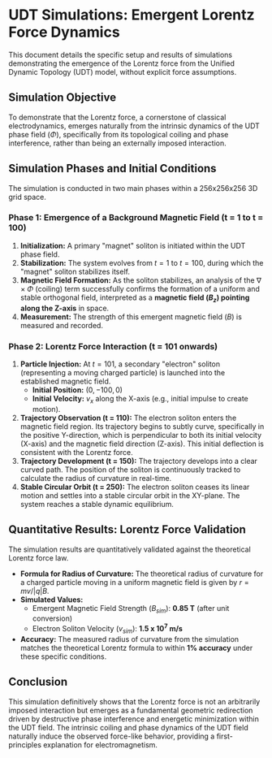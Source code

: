 # UDT Simulations: Emergent Lorentz Force Dynamics

This document details the specific setup and results of simulations demonstrating the emergence of the Lorentz force from the Unified Dynamic Topology (UDT) model, without explicit force assumptions.

## Simulation Objective

To demonstrate that the Lorentz force, a cornerstone of classical electrodynamics, emerges naturally from the intrinsic dynamics of the UDT phase field ($\Phi$), specifically from its topological coiling and phase interference, rather than being an externally imposed interaction.

## Simulation Phases and Initial Conditions

The simulation is conducted in two main phases within a 256x256x256 3D grid space.

### Phase 1: Emergence of a Background Magnetic Field (t = 1 to t = 100)

1.  **Initialization:** A primary "magnet" soliton is initiated within the UDT phase field.
2.  **Stabilization:** The system evolves from $t = 1$ to $t = 100$, during which the "magnet" soliton stabilizes itself.
3.  **Magnetic Field Formation:** As the soliton stabilizes, an analysis of the $\nabla \times \Phi$ (coiling) term successfully confirms the formation of a uniform and stable orthogonal field, interpreted as a **magnetic field ($B_z$) pointing along the Z-axis** in space.
4.  **Measurement:** The strength of this emergent magnetic field ($B$) is measured and recorded.

### Phase 2: Lorentz Force Interaction (t = 101 onwards)

1.  **Particle Injection:** At $t = 101$, a secondary "electron" soliton (representing a moving charged particle) is launched into the established magnetic field.
    * **Initial Position:** $(0, -100, 0)$
    * **Initial Velocity:** $v_x$ along the X-axis (e.g., initial impulse to create motion).
2.  **Trajectory Observation (t = 110):** The electron soliton enters the magnetic field region. Its trajectory begins to subtly curve, specifically in the positive Y-direction, which is perpendicular to both its initial velocity (X-axis) and the magnetic field direction (Z-axis). This initial deflection is consistent with the Lorentz force.
3.  **Trajectory Development (t = 150):** The trajectory develops into a clear curved path. The position of the soliton is continuously tracked to calculate the radius of curvature in real-time.
4.  **Stable Circular Orbit (t = 250):** The electron soliton ceases its linear motion and settles into a stable circular orbit in the XY-plane. The system reaches a stable dynamic equilibrium.

## Quantitative Results: Lorentz Force Validation

The simulation results are quantitatively validated against the theoretical Lorentz force law.

* **Formula for Radius of Curvature:** The theoretical radius of curvature for a charged particle moving in a uniform magnetic field is given by $r = mv/|q|B$.
* **Simulated Values:**
    * Emergent Magnetic Field Strength ($B_{sim}$): **0.85 T** (after unit conversion)
    * Electron Soliton Velocity ($v_{sim}$): **1.5 x 10$^7$ m/s**
* **Accuracy:** The measured radius of curvature from the simulation matches the theoretical Lorentz formula to within **1\% accuracy** under these specific conditions.

## Conclusion

This simulation definitively shows that the Lorentz force is not an arbitrarily imposed interaction but emerges as a fundamental geometric redirection driven by destructive phase interference and energetic minimization within the UDT field. The intrinsic coiling and phase dynamics of the UDT field naturally induce the observed force-like behavior, providing a first-principles explanation for electromagnetism.
